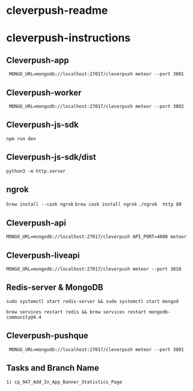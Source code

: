# cleverpush-readme

# cleverpush-instructions

## Cleverpush-app
``` MONGO_URL=mongodb://localhost:27017/cleverpush meteor --port 3001```

## Cleverpush-worker
``` MONGO_URL=mongodb://localhost:27017/cleverpush meteor --port 3002```

## Cleverpush-js-sdk
``` npm run dev ```

## Cleverpush-js-sdk/dist
``` python3 -m http.server ```

## ngrok
``` brew install --cask ngrok ```
``` brew cask install ngrok ```
``` ./ngrok  http 80 ```

## Cleverpush-api
``` MONGO_URL=mongodb://localhost:27017/cleverpush API_PORT=4000 meteor ```

## Cleverpush-liveapi
``` MONGO_URL=mongodb://localhost:27017/cleverpush meteor --port 3010 ```

## Redis-server & MongoDB
``` sudo systemctl start redis-server && sudo systemctl start mongod ```

``` brew services restart redis && brew services restart mongodb-community@4.4 ```

## Cleverpush-pushque
``` MONGO_URL=mongodb://localhost:27017/cleverpush meteor --port 3001```

## Tasks and Branch Name
``` 1) cp_947_Add_In_App_Banner_Statistics_Page ``` 
